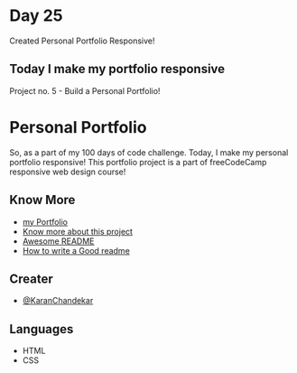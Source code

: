 # Day 25

Created Personal Portfolio Responsive!


## Today I make my portfolio responsive

Project no. 5 - Build a Personal Portfolio!


# Personal Portfolio

So, as a part of my 100 days of code challenge. Today, I make my personal portfolio responsive! This portfolio project is a part of freeCodeCamp responsive web design course!


## Know More
 
 - [my Portfolio](https://portfolio-me-six.vercel.app/)
 - [Know more about this project](https://www.freecodecamp.org/learn/responsive-web-design/responsive-web-design-projects/build-a-personal-portfolio-webpage)
 - [Awesome README](https://github.com/matiassingers/awesome-readme)
 - [How to write a Good readme](https://bulldogjob.com/news/449-how-to-write-a-good-readme-for-your-github-project)


## Creater

- [@KaranChandekar](https://github.com/KaranChandekar)


## Languages

- HTML
- CSS
